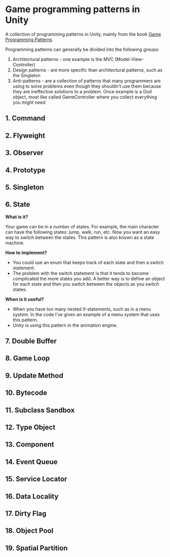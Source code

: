 # Game programming patterns in Unity

A collection of programming patterns in Unity, mainly from the book [Game Programming Patterns](http://gameprogrammingpatterns.com/contents.html)

Programming patterns can generally be divided into the following groups:
1. Architectural patterns - one example is the MVC (Model-View-Controller)
2. Design patterns - are more specific than architectural patterns, such as the Singleton
3. Anti-patterns - are a collection of patterns that many programmers are using to solve problems even though they shouldn't use them because they are ineffective solutions to a problem. Once example is a God object, most like called GameController where you collect everything you might need


## 1. Command


## 2. Flyweight


## 3. Observer


## 4. Prototype


## 5. Singleton


## 6. State

**What is it?** 

Your game can be in a number of states. For example, the main character can have the following states: jump, walk, run, etc. Now you want an easy way to switch between the states. This pattern is also known as a state machine.

**How to implement?**

* You could use an enum that keeps track of each state and then a switch statement.
* The problem with the switch statement is that it tends to become complicated the more states you add. A better way is to define an object for each state and then you switch between the objects as you switch states.

**When is it useful?**

* When you have too many nested if-statements, such as in a menu system. In the code I've given an example of a menu system that uses this pattern.
* Unity is using this pattern in the animation engine. 


## 7. Double Buffer


## 8. Game Loop


## 9. Update Method


## 10. Bytecode


## 11. Subclass Sandbox


## 12. Type Object


## 13. Component


## 14. Event Queue


## 15. Service Locator


## 16. Data Locality


## 17. Dirty Flag


## 18. Object Pool


## 19. Spatial Partition

